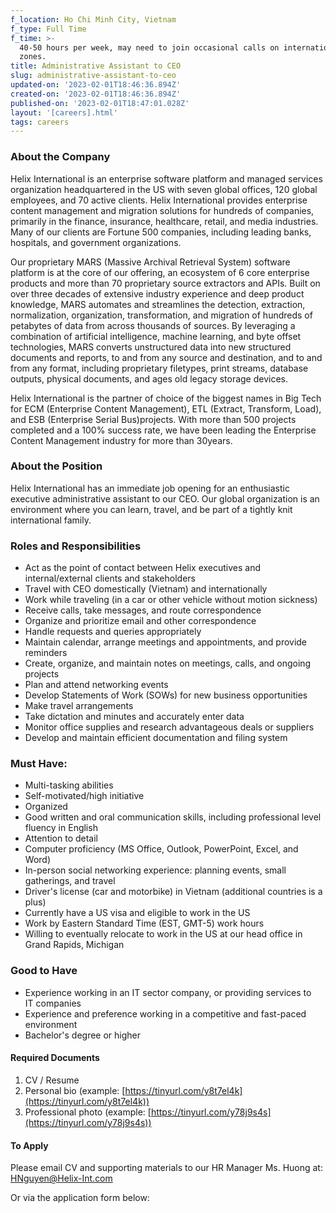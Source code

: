 ```yaml
---
f_location: Ho Chi Minh City, Vietnam
f_type: Full Time
f_time: >-
  40-50 hours per week, may need to join occasional calls on international time
  zones.
title: Administrative Assistant to CEO
slug: administrative-assistant-to-ceo
updated-on: '2023-02-01T18:46:36.894Z'
created-on: '2023-02-01T18:46:36.894Z'
published-on: '2023-02-01T18:47:01.028Z'
layout: '[careers].html'
tags: careers
---
```


### **About the Company**

Helix International is an enterprise software platform and managed services organization headquartered in the US with seven global offices, 120 global employees, and 70 active clients. Helix International provides enterprise content management and migration solutions for hundreds of companies, primarily in the finance, insurance, healthcare, retail, and media industries. Many of our clients are Fortune 500 companies, including leading banks, hospitals, and government organizations.

Our proprietary MARS (Massive Archival Retrieval System) software platform is at the core of our offering, an ecosystem of 6 core enterprise products and more than 70 proprietary source extractors and APIs. Built on over three decades of extensive industry experience and deep product knowledge, MARS automates and streamlines the detection, extraction, normalization, organization, transformation, and migration of hundreds of petabytes of data from across thousands of sources. By leveraging a combination of artificial intelligence, machine learning, and byte offset technologies, MARS converts unstructured data into new structured documents and reports, to and from any source and destination, and to and from any format, including proprietary filetypes, print streams, database outputs, physical documents, and ages old legacy storage devices.

Helix International is the partner of choice of the biggest names in Big Tech for ECM (Enterprise Content Management), ETL (Extract, Transform, Load), and ESB (Enterprise Serial Bus)projects. With more than 500 projects completed and a 100% success rate, we have been leading the Enterprise Content Management industry for more than 30years.

### **About the Position**

Helix International has an immediate job opening for an enthusiastic executive administrative assistant to our CEO. Our global organization is an environment where you can learn, travel, and be part of a tightly knit international family.

### **Roles and Responsibilities**

*   Act as the point of contact between Helix executives and internal/external clients and stakeholders
*   Travel with CEO domestically (Vietnam) and internationally
*   Work while traveling (in a car or other vehicle without motion sickness)
*   Receive calls, take messages, and route correspondence
*   Organize and prioritize email and other correspondence
*   Handle requests and queries appropriately
*   Maintain calendar, arrange meetings and appointments, and provide reminders
*   Create, organize, and maintain notes on meetings, calls, and ongoing projects
*   Plan and attend networking events
*   Develop Statements of Work (SOWs) for new business opportunities
*   Make travel arrangements
*   Take dictation and minutes and accurately enter data
*   Monitor office supplies and research advantageous deals or suppliers
*   Develop and maintain efficient documentation and filing system

### **Must Have:**

*   Multi-tasking abilities
*   Self-motivated/high initiative
*   Organized
*   Good written and oral communication skills, including professional level fluency in English
*   Attention to detail
*   Computer proficiency (MS Office, Outlook, PowerPoint, Excel, and Word)
*   In-person social networking experience: planning events, small gatherings, and travel
*   Driver's license (car and motorbike) in Vietnam (additional countries is a plus)
*   Currently have a US visa and eligible to work in the US
*   Work by Eastern Standard Time (EST, GMT-5) work hours
*   Willing to eventually relocate to work in the US at our head office in Grand Rapids, Michigan

### **Good to Have**

*   Experience working in an IT sector company, or providing services to IT companies
*   Experience and preference working in a competitive and fast-paced environment
*   Bachelor's degree or higher

#### Required Documents

1.  CV / Resume
2.  Personal bio (example: [https://tinyurl.com/y8t7el4k](https://tinyurl.com/y8t7el4k))
3.  Professional photo (example: [https://tinyurl.com/y78j9s4s](https://tinyurl.com/y78j9s4s))

#### To Apply

Please email CV and supporting materials to our HR Manager Ms. Huong at: [HNguyen@Helix-Int.com](mailto:HNguyen@Helix-Int.com)

Or via the application form below:

### ‍
